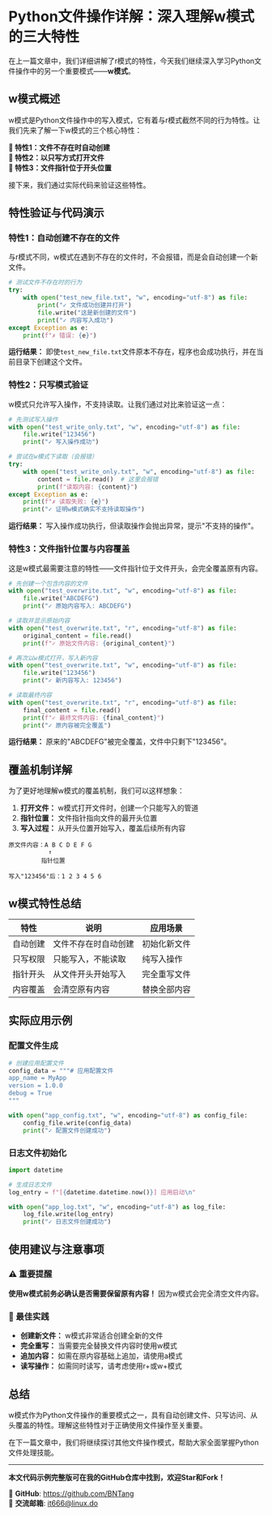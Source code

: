 # Python文件操作详解：深入理解w模式的三大特性

在上一篇文章中，我们详细讲解了r模式的特性，今天我们继续深入学习Python文件操作中的另一个重要模式——**w模式**。

## w模式概述

w模式是Python文件操作中的写入模式，它有着与r模式截然不同的行为特性。让我们先来了解一下w模式的三个核心特性：

**🔸 特性1：文件不存在时自动创建**  
**🔸 特性2：以只写方式打开文件**  
**🔸 特性3：文件指针位于开头位置**

接下来，我们通过实际代码来验证这些特性。

## 特性验证与代码演示

### 特性1：自动创建不存在的文件

与r模式不同，w模式在遇到不存在的文件时，不会报错，而是会自动创建一个新文件。

```python
# 测试文件不存在时的行为
try:
    with open("test_new_file.txt", "w", encoding="utf-8") as file:
        print("✓ 文件成功创建并打开")
        file.write("这是新创建的文件")
        print("✓ 内容写入成功")
except Exception as e:
    print(f"✗ 错误: {e}")
```

**运行结果：** 即使`test_new_file.txt`文件原本不存在，程序也会成功执行，并在当前目录下创建这个文件。

### 特性2：只写模式验证

w模式只允许写入操作，不支持读取。让我们通过对比来验证这一点：

```python
# 先测试写入操作
with open("test_write_only.txt", "w", encoding="utf-8") as file:
    file.write("123456")
    print("✓ 写入操作成功")

# 尝试在w模式下读取（会报错）
try:
    with open("test_write_only.txt", "w", encoding="utf-8") as file:
        content = file.read()  # 这里会报错
        print(f"读取内容: {content}")
except Exception as e:
    print(f"✗ 读取失败: {e}")
    print("✓ 证明w模式确实不支持读取操作")
```

**运行结果：** 写入操作成功执行，但读取操作会抛出异常，提示"不支持的操作"。

### 特性3：文件指针位置与内容覆盖

这是w模式最需要注意的特性——文件指针位于文件开头，会完全覆盖原有内容。

```python
# 先创建一个包含内容的文件
with open("test_overwrite.txt", "w", encoding="utf-8") as file:
    file.write("ABCDEFG")
    print("✓ 原始内容写入: ABCDEFG")

# 读取并显示原始内容
with open("test_overwrite.txt", "r", encoding="utf-8") as file:
    original_content = file.read()
    print(f"✓ 原始文件内容: {original_content}")

# 再次以w模式打开，写入新内容
with open("test_overwrite.txt", "w", encoding="utf-8") as file:
    file.write("123456")
    print("✓ 新内容写入: 123456")

# 读取最终内容
with open("test_overwrite.txt", "r", encoding="utf-8") as file:
    final_content = file.read()
    print(f"✓ 最终文件内容: {final_content}")
    print("✓ 原内容被完全覆盖")
```

**运行结果：** 原来的"ABCDEFG"被完全覆盖，文件中只剩下"123456"。

## 覆盖机制详解

为了更好地理解w模式的覆盖机制，我们可以这样想象：

1. **打开文件：** w模式打开文件时，创建一个只能写入的管道
2. **指针位置：** 文件指针指向文件的最开头位置  
3. **写入过程：** 从开头位置开始写入，覆盖后续所有内容

```
原文件内容：A B C D E F G
           ↑
         指针位置

写入"123456"后：1 2 3 4 5 6
```

## w模式特性总结

| 特性 | 说明 | 应用场景 |
|------|------|----------|
| 自动创建 | 文件不存在时自动创建 | 初始化新文件 |
| 只写权限 | 只能写入，不能读取 | 纯写入操作 |
| 指针开头 | 从文件开头开始写入 | 完全重写文件 |
| 内容覆盖 | 会清空原有内容 | 替换全部内容 |

## 实际应用示例

### 配置文件生成

```python
# 创建应用配置文件
config_data = """# 应用配置文件
app_name = MyApp
version = 1.0.0
debug = True
"""

with open("app_config.txt", "w", encoding="utf-8") as config_file:
    config_file.write(config_data)
    print("✓ 配置文件创建成功")
```

### 日志文件初始化

```python
import datetime

# 生成日志文件
log_entry = f"[{datetime.datetime.now()}] 应用启动\n"

with open("app_log.txt", "w", encoding="utf-8") as log_file:
    log_file.write(log_entry)
    print("✓ 日志文件创建成功")
```

## 使用建议与注意事项

### ⚠️ 重要提醒

**使用w模式前务必确认是否需要保留原有内容！** 因为w模式会完全清空文件内容。

### 📝 最佳实践

- **创建新文件：** w模式非常适合创建全新的文件
- **完全重写：** 当需要完全替换文件内容时使用w模式
- **追加内容：** 如需在原内容基础上追加，请使用a模式
- **读写操作：** 如需同时读写，请考虑使用r+或w+模式

## 总结

w模式作为Python文件操作的重要模式之一，具有自动创建文件、只写访问、从头覆盖的特性。理解这些特性对于正确使用文件操作至关重要。

在下一篇文章中，我们将继续探讨其他文件操作模式，帮助大家全面掌握Python文件处理技能。

---

**本文代码示例完整版可在我的GitHub仓库中找到，欢迎Star和Fork！**

🔗 **GitHub**: https://github.com/BNTang  
📧 **交流邮箱**: it666@linux.do
